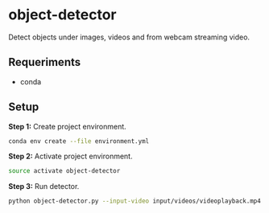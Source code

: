 #  object-detector

Detect objects under images, videos and from webcam streaming video.

## Requeriments

* conda

## Setup

**Step 1:** Create project environment.

```bash
conda env create --file environment.yml
```

**Step 2:** Activate project environment.

```bash
source activate object-detector
```

**Step 3:** Run detector.

```bash
python object-detector.py --input-video input/videos/videoplayback.mp4 --output output/videos/video.mp4
```